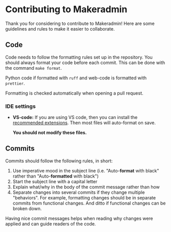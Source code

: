 # Contributing to Makeradmin

Thank you for considering to contribute to Makeradmin! Here are some guidelines and rules to make it easier to collaborate.

## Code

Code needs to follow the formatting rules set up in the repository.
You should always format your code before each commit.
This can be done with the command `make format`.

Python code if formatted with `ruff` and web-code is formatted with `prettier`.

Formatting is checked automatically when opening a pull request.

### IDE settings

-   **VS-code:** If you are using VS code, then you can install the [recommended extensions](/.vscode/extensions.json). Then most files will auto-format on save.

    **You should not modify these files.**

## Commits

Commits should follow the following rules, in short:

1.  Use imperative mood in the subject line (i.e. "Auto-**format** with black" rather than "Auto-**formatted** with black")
1.  Start the subject line with a capital letter
1.  Explain what/why in the body of the commit message rather than how
1.  Separate changes into several commits if they change multiple "behaviors". For example, formatting changes should be in separate commits from functional changes. And ditto if functional changes can be broken down.

Having nice commit messages helps when reading why changes were applied and can guide readers of the code.
